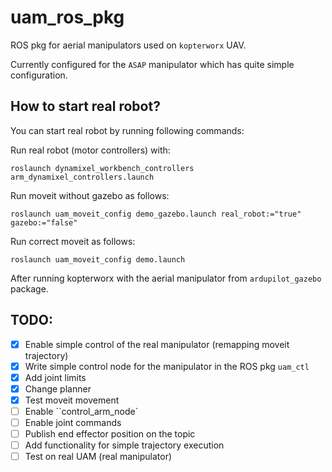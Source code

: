 # uam_ros_pkg

ROS pkg for aerial manipulators used on `kopterworx` UAV. 

Currently configured for the `ASAP` manipulator which has quite simple configuration. 

## How to start real robot? 

You can start real robot by running following commands: 

Run real robot (motor controllers) with: 
```
roslaunch dynamixel_workbench_controllers arm_dynamixel_controllers.launch
```

Run moveit without gazebo as follows: 
```
roslaunch uam_moveit_config demo_gazebo.launch real_robot:="true" gazebo:="false"
```

Run correct moveit as follows: 
```
roslaunch uam_moveit_config demo.launch 
```

After running kopterworx with the aerial manipulator from `ardupilot_gazebo` package. 


## TODO: 

- [x] Enable simple control of the real manipulator (remapping moveit trajectory) 
- [x] Write simple control node for the manipulator in the ROS pkg `uam_ctl`
- [x] Add joint limits 
- [x] Change planner 
- [x] Test moveit movement
- [ ] Enable ``control_arm_node` 
- [ ] Enable joint commands
- [ ] Publish end effector position on the topic 
- [ ] Add functionality for simple trajectory execution
- [ ] Test on real UAM (real manipulator) 
